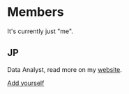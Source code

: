 # Members

It's currently just "me".

## JP

Data Analyst, read more on my [website](http://john-coene.com).

[Add yourself](https://github.com/news-r/website/blob/master/)
